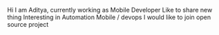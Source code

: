 Hi I am Aditya, currently working as Mobile Developer
Like to share new thing
Interesting in Automation Mobile / devops
I would like to join open source project
